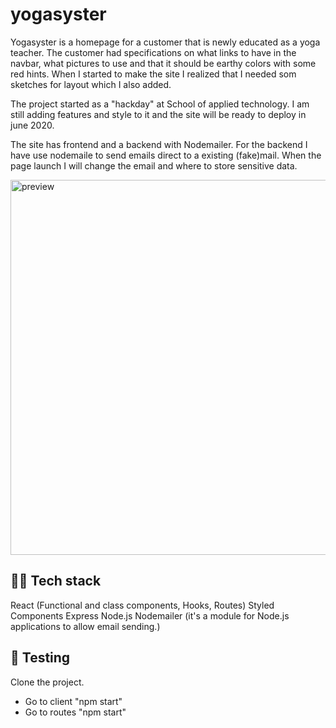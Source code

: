 # yogasyster

Yogasyster is a homepage for a customer that is newly educated as a yoga teacher. The customer had specifications on what links to have in the navbar, what pictures to use and that it should be earthy colors with some red hints. When I started to make the site I realized that I needed som sketches for layout which I also added.

The project started as a "hackday" at School of applied technology. I am still adding features and style to it and the site will be ready to deploy in june 2020.

The site has frontend and a backend with Nodemailer. For the backend I have use nodemaile to send emails direct to a existing (fake)mail. When the page launch I will change the email and where to store sensitive data.

<img src=".client/src/components/pics/preview.jpg" alt="preview" width="600"/>

## 👨‍💻 Tech stack

React (Functional and class components, Hooks, Routes)
Styled Components
Express
Node.js
Nodemailer (it's a module for Node.js applications to allow email sending.)

## 🧪 Testing

Clone the project.

- Go to client "npm start"
- Go to routes "npm start"

